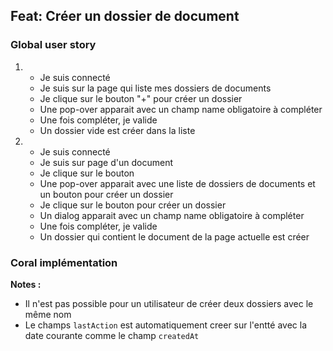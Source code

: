 ## Feat: Créer un dossier de document

### Global user story

1. 
	- Je suis connecté
	- Je suis sur la page qui liste mes dossiers de documents
	- Je clique sur le bouton "+" pour créer un dossier
	- Une pop-over apparait avec un champ name obligatoire à compléter
	- Une fois compléter, je valide
	- Un dossier vide est créer dans la liste
2. 
	- Je suis connecté
	- Je suis sur page d'un document
	- Je clique sur le bouton
	- Une pop-over apparait avec une liste de dossiers de documents et un bouton pour créer un dossier
	- Je clique sur le bouton pour créer un dossier
	- Un dialog apparait avec un champ name obligatoire à compléter
	- Une fois compléter, je valide
	- Un dossier qui contient le document de la page actuelle est créer

### Coral implémentation

**Notes :**

- Il n'est pas possible pour un utilisateur de créer deux dossiers avec le même nom
- Le champs `lastAction` est automatiquement creer sur l'entté avec la date courante comme le  champ `createdAt`